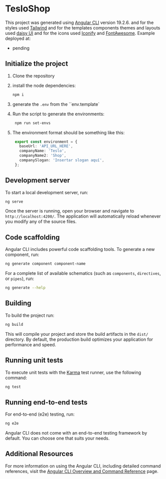 # TesloShop

This project was generated using [Angular CLI](https://github.com/angular/angular-cli) version 19.2.6. and for the styles used [Tailwind](https://tailwindcss.com/docs/installation/framework-guides) and for the templates components themes and layouts used [daisy UI](https://daisyui.com/docs/install/) and for the icons used [Iconify](https://icon-sets.iconify.design) and [FontAwesome](https://fontawesome.com).
Example deployed at:

- pending

## Initialize the project

1. Clone the repository

2. install the node dependencies:

   ```bash
   npm i
   ```

3. generate the `.env` from the ``env.template`

4. Run the script to generate the environments:

   ```bash
    npm run set-envs
   ```

5. The environment format should be something like this:

   ```typescript
    export const environment = {
      baseUrl: 'API_URL_HERE',
      companyName: 'Teslo',
      companyName2: 'Shop',
      companySlogan: 'Insertar slogan aquí',
    };
   ```

## Development server

To start a local development server, run:

```bash
ng serve
```

Once the server is running, open your browser and navigate to `http://localhost:4200/`. The application will automatically reload whenever you modify any of the source files.

## Code scaffolding

Angular CLI includes powerful code scaffolding tools. To generate a new component, run:

```bash
ng generate component component-name
```

For a complete list of available schematics (such as `components`, `directives`, or `pipes`), run:

```bash
ng generate --help
```

## Building

To build the project run:

```bash
ng build
```

This will compile your project and store the build artifacts in the `dist/` directory. By default, the production build optimizes your application for performance and speed.

## Running unit tests

To execute unit tests with the [Karma](https://karma-runner.github.io) test runner, use the following command:

```bash
ng test
```

## Running end-to-end tests

For end-to-end (e2e) testing, run:

```bash
ng e2e
```

Angular CLI does not come with an end-to-end testing framework by default. You can choose one that suits your needs.

## Additional Resources

For more information on using the Angular CLI, including detailed command references, visit the [Angular CLI Overview and Command Reference](https://angular.dev/tools/cli) page.
